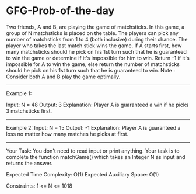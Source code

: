 # GFG-Prob-of-the-day
Two friends, A and B, are playing the game of matchsticks. In this game, a group of N matchsticks is placed on the table. The players can pick any number of matchsticks from 1 to 4 (both inclusive) during their chance. The player who takes the last match stick wins the game. If A starts first, how many matchsticks should he pick on his 1st turn such that he is guaranteed to win the game or determine if it's impossible for him to win. Return -1 if it's impossible for A to win the game, else return the number of matchsticks should he pick on his 1st turn such that he is guaranteed to win.
Note : Consider both A and B play the game optimally.

----------------------------------------------------------------------------------------------------------------------------

Example 1:

Input:
N = 48
Output:
3
Explanation:
Player A is guaranteed a win if he
picks 3 matchsticks first.

----------------------------------------------------------------------------------------------------------------------------
Example 2:
Input:
N = 15
Output:
-1
Explanation:
Player A is guaranteed a loss no matter
how many matches he picks at first.

----------------------------------------------------------------------------------------------------------------------------
Your Task:
You don't need to read input or print anything. Your task is to complete the function matchGame() which takes an Integer N as input and returns the answer.

Expected Time Complexity: O(1)
Expected Auxiliary Space: O(1)

Constraints:
1 <= N <= 1018
